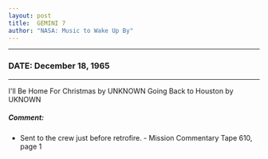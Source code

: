```yaml
---
layout: post
title:  GEMINI 7
author: "NASA: Music to Wake Up By"
---
```


----
### DATE: December 18, 1965
----
I'll Be Home For Christmas by UNKNOWN
Going Back to Houston by UKNOWN

##### Comment:
* Sent to the crew just before retrofire. - Mission Commentary Tape 610, page 1

